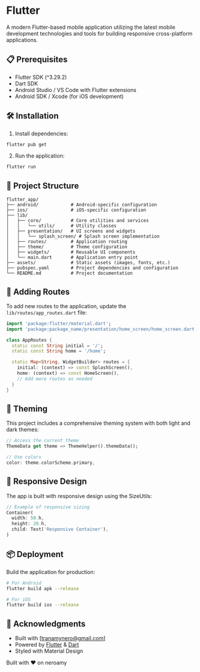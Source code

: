 
#  Flutter
A modern Flutter-based mobile application utilizing the latest mobile development technologies and tools for building responsive cross-platform applications.
## 📋 Prerequisites
- Flutter SDK (^3.29.2)
- Dart SDK
- Android Studio / VS Code with Flutter extensions
- Android SDK / Xcode (for iOS development)
## 🛠️ Installation

1. Install dependencies:
```bash
flutter pub get
```

2. Run the application:
```bash
flutter run
```
## 📁 Project Structure
```
flutter_app/
├── android/            # Android-specific configuration
├── ios/                # iOS-specific configuration
├── lib/
│   ├── core/           # Core utilities and services
│   │   └── utils/      # Utility classes
│   ├── presentation/   # UI screens and widgets
│   │   └── splash_screen/ # Splash screen implementation
│   ├── routes/         # Application routing
│   ├── theme/          # Theme configuration
│   ├── widgets/        # Reusable UI components
│   └── main.dart       # Application entry point
├── assets/             # Static assets (images, fonts, etc.)
├── pubspec.yaml        # Project dependencies and configuration
└── README.md           # Project documentation
```
## 🧩 Adding Routes
To add new routes to the application, update the `lib/routes/app_routes.dart` file:

```dart
import 'package:flutter/material.dart';
import 'package:package_name/presentation/home_screen/home_screen.dart';

class AppRoutes {
  static const String initial = '/';
  static const String home = '/home';

  static Map<String, WidgetBuilder> routes = {
    initial: (context) => const SplashScreen(),
    home: (context) => const HomeScreen(),
    // Add more routes as needed
  }
}
```
## 🎨 Theming

This project includes a comprehensive theming system with both light and dark themes:

```dart
// Access the current theme
ThemeData get theme => ThemeHelper().themeData();

// Use colors
color: theme.colorScheme.primary,
```

## 📱 Responsive Design
The app is built with responsive design using the SizeUtils:

```dart
// Example of responsive sizing
Container(
  width: 50.h,
  height: 20.h,
  child: Text('Responsive Container'),
)
```
## 📦 Deployment
Build the application for production:

```bash
# For Android
flutter build apk --release

# For iOS
flutter build ios --release
```

## 🙏 Acknowledgments
- Built with [tranamynero@gmail.com]
- Powered by [Flutter](https://flutter.dev) & [Dart](https://dart.dev)
- Styled with Material Design

Built with ❤️ on neroamy

